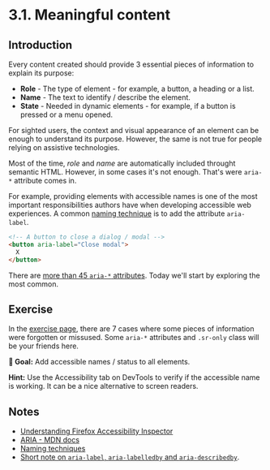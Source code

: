 # 3.1. Meaningful content

## Introduction

Every content created should provide 3 essential pieces of information to explain its purpose:

- **Role** - The type of element - for example, a button, a heading or a list.
- **Name** - The text to identify / describe the element.
- **State** - Needed in dynamic elements - for example, if a button is pressed or a menu opened.

For sighted users, the context and visual appearance of an element can be enough to understand its purpose. However, the same is not true for people relying on assistive technologies.

Most of the time, _role_ and _name_ are automatically included throught semantic HTML. However, in some cases it's not enough. That's were `aria-*` attribute comes in.

For example, providing elements with accessible names is one of the most important responsibilities authors have when developing accessible web experiences. A common [naming technique](https://www.w3.org/TR/wai-aria-practices/#names_and_descriptions) is to add the attribute `aria-label`.

```html
<!-- A button to close a dialog / modal -->
<button aria-label="Close modal">
  X
</button>
```

There are [more than 45 `aria-*` attributes](https://www.w3.org/WAI/PF/aria-1.1/states_and_properties). Today we'll start by exploring the most common.

## Exercise

In the [exercise page](../exercises/3.1.html),
there are 7 cases where some pieces of information were forgotten or missused. Some `aria-*` attributes and `.sr-only` class will be your friends here.

**🎯 Goal:** Add accessible names / status to all elements.

**Hint:** Use the Accessibility tab on DevTools to verify if the accessible name is working. It can be a nice alternative to screen readers.

## Notes

- [Understanding Firefox Accessibility Inspector](https://www.youtube.com/watch?v=7mqqgIxX_NU&t)
- [ARIA - MDN docs](https://developer.mozilla.org/en-US/docs/Web/Accessibility/ARIA)
- [Naming techniques](https://www.w3.org/TR/wai-aria-practices/#names_and_descriptions)
- [Short note on `aria-label`, `aria-labelledby` and `aria-describedby`](https://developer.paciellogroup.com/blog/2017/07/short-note-on-aria-label-aria-labelledby-and-aria-describedby/).
